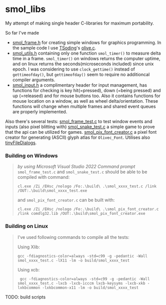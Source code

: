 # smol_libs

My attempt of making single header C-libraries for maximum portability. 

So far I've made 
* [smol_frame.h](https://github.com/MaGetzUb/smol_libs/blob/master/smol_frame.h) for creating simple windows for graphics programming. In the sample code I use [TSoding](https://github.com/tsoding/)'s [olive.c](https://github.com/tsoding/olive.c).
* [smol_utils.h](https://github.com/MaGetzUb/smol_libs/blob/master/smol_utils.h) containing only one function `smol_timer()` to measure delta time in a frame. `smol_timer()` on windows returns the computer uptime, and on linux returns the seconds(microseconds included) since unix epoch. I was considering to use `clock_gettime()` instead of `gettimeofday()`, but `gettimeofday()` seem to require no additioncal compiler arguments.
* [smol_input.h](https://github.com/MaGetzUb/smol_libs/blob/master/smol_input.h) a complimentary header for input management, has functions for checking is key hit(=pressed), down (=being pressed) and up (=released) and for mouse buttons too. Also it contains functions for mouse location on a window, as well as wheel delta/orientation. These functions will change when multiple frames and shared event queues are properly implemented.

Also there's several tests: 
[smol_frame_test.c](https://github.com/MaGetzUb/smol_libs/blob/master/smol_frame_test.c) to test window events and inputs (also pixel blitting with)
[smol_snake_test.c](https://github.com/MaGetzUb/smol_libs/blob/master/smol_snake_test.c) a simple game to prove that the api can be utilized for games.
[smol_pix_font_creator.c](https://github.com/MaGetzUb/smol_libs/blob/master/smol_pix_font_creator.c) a pixel font creator for generating (ASCII) glyph atlas for `Olivec_Font`. Utilises also [tinyFileDialogs](https://sourceforge.net/projects/tinyfiledialogs/).

### Building on Windows
> _by using Microsoft Visual Studio 2022 Command prompt_
> `smol_frame_test.c` and `smol_snake_test.c` should be able to be compiled with command: 
> ```
> cl.exe /Zi /EHsc /nologo /Fo:.\build\ .\smol_xxxx_test.c /link /OUT:.\build\smol_xxxx_test.exe
> ```
> and `smol_pix_font_creator.c` can be built with:
> ```
> cl.exe /Zi /EHsc /nologo /Fo:.\build\ .\smol_pix_font_creator.c /link comdlg32.lib /OUT:.\build\smol_pix_font_creator.exe
> ```

### Building on Linux
> I've used following commands to compile all the tests:
>
> Using Xlib:
> ```
> gcc -fdiagnostics-color=always -std=c99 -g -pedantic -Wall smol_xxxx_test.c -lX11 -lm -o build/smol_xxxx_test
> ```
> 
> Using xcb:
> ```
>  gcc -fdiagnostics-color=always -std=c99 -g -pedantic -Wall smol_xxxx_test.c -lxcb -lxcb-icccm lxcb-keysyms -lxcb-xkb -lxkbcommon -lxkbcommon-x11 -lm -o build/smol_xxxx_test
> ```

TODO: build scripts
